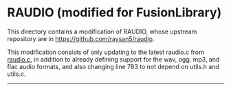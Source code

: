 # RAUDIO (modified for FusionLibrary)

This directory contains a modification of RAUDIO, whose upstream 
repository are in https://github.com/raysan5/raudio.

This modification consists of only updating to the latest raudio.c from [raudio.c](https://github.com/raysan5/raylib/blob/7d07d21ee53d4b38bd102c9fdf7534b43c062fe5/src/raudio.c), in addition to already defining support for the wav, ogg, mp3, and flac audio formats, and also changing line 783 to not depend on utils.h and utils.c.

---

<!--# RAUDIO (modificado para a FusionLibrary)

Este diretório contém uma modificação do RAUDIO, cujo repositório original está em https://github.com/raysan5/raudio.

Essa modificação consiste em apenas atualizar para o raudio.c mais recente de raudio.c, além de já definir o suporte aos formatos de áudio wav, ogg, mp3 e flac, e também alterar a linha 783 para não depender de utils.h e utils.c.
